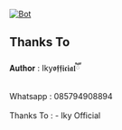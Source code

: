 [![Bot](https://img.shields.io/badge/Iky%20Whatsapp-25D366?style=for-the-badge&logo=whatsapp&logoColor=white)](https://wa.me/6285794908894)


## Thanks To

<div>𝐀𝐮𝐭𝐡𝐨𝐫 : Iky𝖔𝖋𝖋𝖎𝖈𝖎𝖆𝖑ཽ </div></br>
<div>Whatsapp : 085794908894</div></br>
Thanks To : 
- Iky Official